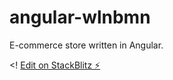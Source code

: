 # angular-wlnbmn

E-commerce store written in Angular.


<! 
[Edit on StackBlitz ⚡️](https://stackblitz.com/edit/angular-wlnbmn)
>
